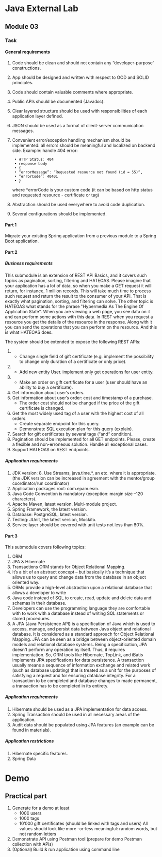 # Java External Lab
## Module 03
### Task
#### General requirements

1. Code should be clean and should not contain any “developer-purpose” constructions.
2. App should be designed and written with respect to OOD and SOLID principles.
3. Code should contain valuable comments where appropriate.
4. Public APIs should be documented (Javadoc).
5. Clear layered structure should be used with responsibilities of each application layer defined.
6. JSON should be used as a format of client-server communication messages.
7. Convenient error/exception handling mechanism should be implemented: all errors should be meaningful and localized on backend side. Example: handle 404 error:

        • HTTP Status: 404
        • response body    
        • {
        • “errorMessage”: “Requested resource not found (id = 55)”,
        • “errorCode”: 40401
        • }

   where *errorCode is your custom code (it can be based on http status and requested resource - certificate or tag)
8. Abstraction should be used everywhere to avoid code duplication.
9. Several configurations should be implemented.

#### Part 1

Migrate your existing Spring application from a previous module to a Spring Boot application.

#### Part 2

##### Business requirements

This submodule is an extension of REST API Basics, and it covers such topics as pagination, sorting, filtering and HATEOAS. 
Please imagine that your application has a lot of data, so when you make a GET request it will return, for instance, 1 million records. 
This will take much time to process such request and return the result to the consumer of your API. 
That is exactly what pagination, sorting, and filtering can solve. The other topic is HATEOAS what stands for the phrase 
"Hypermedia As The Engine Of Application State". When you are viewing a web page, you see data on it and can perform some actions with this data. 
In REST when you request a resource you get the details of the resource in the response. 
Along with it you can send the operations that you can perform on the resource. And this is what HATEOAS does.

The system should be extended to expose the following REST APIs:
1. + Change single field of gift certificate (e.g. implement the possibility to change only duration of a certificate or only price).
2. + Add new entity User. implement only get operations for user entity.
3. + Make an order on gift certificate for a user (user should have an ability to buy a certificate).
4. Get information about user’s orders.
5. Get information about user’s order: cost and timestamp of a purchase.
    * The order cost should not be changed if the price of the gift certificate is changed.
6. Get the most widely used tag of a user with the highest cost of all orders.
    * Create separate endpoint for this query.
    * Demonstrate SQL execution plan for this query (explain).
7. Search for gift certificates by several tags (“and” condition).
8. Pagination should be implemented for all GET endpoints. Please, create a flexible and non-erroneous solution. Handle all exceptional cases.
9. Support HATEOAS on REST endpoints.

##### Application requirements

1. JDK version: 8. Use Streams, java.time.*, an etc. where it is appropriate. 
   (the JDK version can be increased in agreement with the mentor/group coordinator/run coordinator)
2. Application packages root: com.epam.esm.
3. Java Code Convention is mandatory (exception: margin size –120 characters).
4. Apache Maven, latest version. Multi-module project.
5. Spring Framework, the latest version.
6. Database: PostgreSQL, latest version.
7. Testing: JUnit, the latest version, Mockito.
8. Service layer should be covered with unit tests not less than 80%.

#### Part 3

This submodule covers following topics:
1. ORM
2. JPA & Hibernate
3. Transactions
   ORM stands for Object Relational Mapping. 
4. It’s a bit of an abstract concept – but basically it’s a technique that allows us to query and change data from the database in an object oriented way.
5. ORMs provide a high-level abstraction upon a relational database that allows a developer to write 
6. Java code instead of SQL to create, read, update and delete data and schemas in their database. 
7. Developers can use the programming language they are comfortable with to work with a database instead of writing SQL statements or stored procedures. 
8. A JPA (Java Persistence API) is a specification of Java which is used to access, manage, and persist data between Java object and relational database. 
   It is considered as a standard approach for Object Relational Mapping. JPA can be seen as a bridge between object-oriented domain models 
   and relational database systems. Being a specification, JPA doesn't perform any operation by itself. Thus, it requires implementation. 
   So, ORM tools like Hibernate, TopLink, and iBatis implements JPA specifications for data persistence. 
   A transaction usually means a sequence of information exchange and related work (such as database updating)
   that is treated as a unit for the purposes of satisfying a request and for ensuring database integrity. 
   For a transaction to be completed and database changes to made permanent, a transaction has to be completed in its entirety.

##### Application requirements

1. Hibernate should be used as a JPA implementation for data access.
2. Spring Transaction should be used in all necessary areas of the application.
3. Audit data should be populated using JPA features (an example can be found in materials).

##### Application restrictions

1. Hibernate specific features.
2. Spring Data

# Demo
## Practical part

1. Generate for a demo at least
    - 1000 users
    - 1000 tags
    - 10’000 gift certificates (should be linked with tags and users)
      All values should look like more -or-less meaningful: random words, but not random letters
2. Demonstrate API using Postman tool (prepare for demo Postman collection with APIs)
3. (Optional) Build & run application using command line